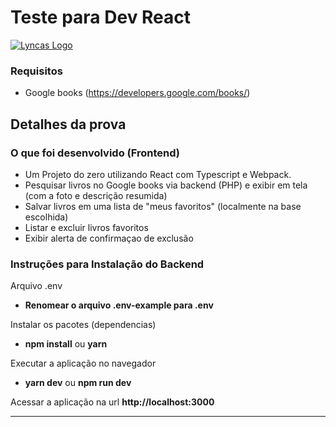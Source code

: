 # Teste para Dev React

[![Lyncas Logo](https://img-dev.feedback.house/TCo5z9DrSyX0EQoakV8sJkx1mSg=/fit-in/300x300/smart/https://s3.amazonaws.com/feedbackhouse-media-development/modules%2Fcore%2Fcompany%2F5c9e1b01c5f3d0003c5fa53b%2Flogo%2F5c9ec4f869d1cb003cb7996d)](https://www.lyncas.net)
### Requisitos

- Google books (https://developers.google.com/books/)

## Detalhes da prova

### O que foi desenvolvido (Frontend)

- Um Projeto do zero utilizando React com Typescript e Webpack.
- Pesquisar livros no Google books via backend (PHP) e exibir em tela (com a foto e descrição resumida)
- Salvar livros em uma lista de "meus favoritos" (localmente na base escolhida)
- Listar e excluir livros favoritos
- Exibir alerta de confirmaçao de exclusão

### Instruções para Instalação do Backend

Arquivo .env

- <b>Renomear o arquivo .env-example para .env</b>

Instalar os pacotes (dependencias)

- <b>npm install</b> ou <b>yarn</b>

Executar a aplicação no navegador

- <b>yarn dev</b> ou <b>npm run dev</b>

Acessar a aplicação na url <b>http://localhost:3000</b>

---
